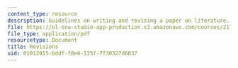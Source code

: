 ```yaml
---
content_type: resource
description: Guidelines on writing and revising a paper on literature.
file: https://ol-ocw-studio-app-production.s3.amazonaws.com/courses/21l-003-introduction-to-fiction-spring-2002/01012915bddff8e6135f7f30327d6037_revisions.pdf
file_type: application/pdf
resourcetype: Document
title: Revisions
uid: 01012915-bddf-f8e6-135f-7f30327d6037
---
```

